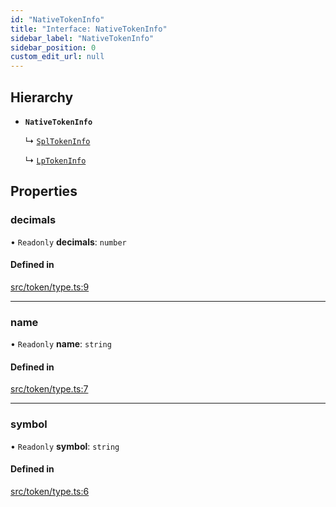 ```yaml
---
id: "NativeTokenInfo"
title: "Interface: NativeTokenInfo"
sidebar_label: "NativeTokenInfo"
sidebar_position: 0
custom_edit_url: null
---
```


## Hierarchy

- **`NativeTokenInfo`**

  ↳ [`SplTokenInfo`](SplTokenInfo.md)

  ↳ [`LpTokenInfo`](LpTokenInfo.md)

## Properties

### decimals

• `Readonly` **decimals**: `number`

#### Defined in

[src/token/type.ts:9](https://github.com/alpha-defi/raydium-sdk/blob/4217474/src/token/type.ts#L9)

___

### name

• `Readonly` **name**: `string`

#### Defined in

[src/token/type.ts:7](https://github.com/alpha-defi/raydium-sdk/blob/4217474/src/token/type.ts#L7)

___

### symbol

• `Readonly` **symbol**: `string`

#### Defined in

[src/token/type.ts:6](https://github.com/alpha-defi/raydium-sdk/blob/4217474/src/token/type.ts#L6)
